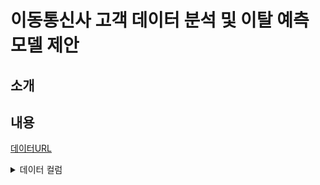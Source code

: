 # 이동통신사 고객 데이터 분석 및 이탈 예측 모델 제안

## 소개

## 내용

[데이터URL](https://www.kaggle.com/datasets/jpacse/datasets-for-churn-telecom/data)

<details>
  <summary>데이터 컬럼</summary>
    
    CustomerID: 고객 식별자
    Churn: 고객 이탈 여부 (Yes/No)
    MonthlyRevenue: 월별 평균 매출
    MonthlyMinutes: 월별 사용한 평균 통화 시간
    TotalRecurringCharge: 총 정기 요금
    DirectorAssistedCalls: 직접 통화 지원 횟수
    OverageMinutes: 초과 사용한 통화 시간
    RoamingCalls: 로밍 중 통화 횟수
    PercChangeMinutes: 사용 시간 변동률
    PercChangeRevenues: 매출 변동률
    DroppedCalls: 중간에 끊긴 통화 횟수
    BlockedCalls: 차단된 통화 횟수
    UnansweredCalls: 응답하지 않은 통화 횟수
    CustomerCareCalls: 고객 서비스에 걸려온 전화 횟수
    ThreewayCalls: 3자 통화 횟수
    ReceivedCalls: 수신된 통화 횟수
    OutboundCalls: 발신된 통화 횟수
    InboundCalls: 수신된 통화 횟수
    PeakCallsInOut: 피크 시간대에 이루어진 통화
    OffPeakCallsInOut: 비피크 시간대에 이루어진 통화
    DroppedBlockedCalls: 끊기거나 차단된 통화 횟수
    CallForwardingCalls: 착신 전환된 통화 횟수
    CallWaitingCalls: 통화 대기 횟수
    MonthsInService: 서비스 이용 개월 수
    UniqueSubs: 고유 가입자 수
    ActiveSubs: 활성 가입자 수
    ServiceArea: 서비스 지역
    Handsets: 사용 중인 핸드셋 수
    HandsetModels: 사용 중인 핸드셋 모델 수
    CurrentEquipmentDays: 현재 장비 사용 일수
    AgeHH1, AgeHH2: 가구 연령대 (첫 번째, 두 번째)
    ChildrenInHH: 가구 내 자녀 수
    HandsetRefurbished: 핸드셋 리퍼비시 여부
    HandsetWebCapable: 웹 기능 있는 핸드셋 사용 여부
    TruckOwner: 트럭 소유 여부
    RVOwner: RV(레크리에이션 차량) 소유 여부
    Homeownership: 주택 소유 여부
    BuysViaMailOrder: 우편 주문 구매 여부
    RespondsToMailOffers: 우편 제안에 응답 여부
    OptOutMailings: 메일링 거부 여부
    NonUSTravel: 해외 여행 경험 여부
    OwnsComputer: 컴퓨터 소유 여부
    HasCreditCard: 신용카드 소유 여부
    NewCellphoneUser: 신규 휴대폰 사용자 여부
    NotNewCellphoneUser: 신규 사용자가 아닌 경우
    OwnsMotorcycle: 오토바이 소유 여부
    MadeCallToRetentionTeam: 유지 팀에 전화한 여부
    CreditRating: 신용 등급
    PrizmCode: 인구통계 구분 코드
    Occupation: 직업군
    MaritalStatus: 결혼 여부
    IncomeGroup: 소득 그룹
    AdjustmentsToCreditRating: 신용 등급 조정 수
    HandsetPrice: 핸드셋 가격
    ServiceArea: 서비스 제공 지역
    Ethnic: 인종 정보
    ReferralsMadeBySubscriber: 가입자가 한 추천 수
</details>
